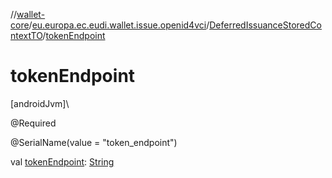 //[wallet-core](../../../index.md)/[eu.europa.ec.eudi.wallet.issue.openid4vci](../index.md)/[DeferredIssuanceStoredContextTO](index.md)/[tokenEndpoint](token-endpoint.md)

# tokenEndpoint

[androidJvm]\

@Required

@SerialName(value = &quot;token_endpoint&quot;)

val [tokenEndpoint](token-endpoint.md): [String](https://kotlinlang.org/api/latest/jvm/stdlib/kotlin/-string/index.html)
